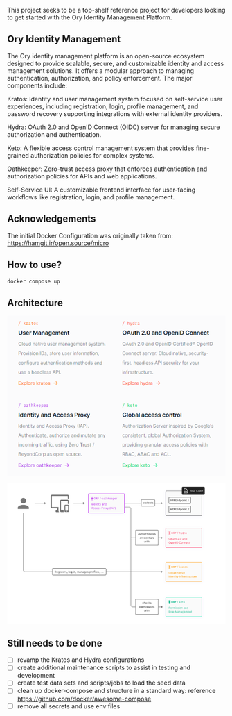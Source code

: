 
This project seeks to be a top-shelf reference project for developers looking to get started with the Ory Identity Management Platform.

## Ory Identity Management

The Ory identity management platform is an open-source ecosystem designed to provide scalable, secure, and customizable identity and access management solutions. It offers a modular approach to managing authentication, authorization, and policy enforcement. The major components include:

Kratos: Identity and user management system focused on self-service user experiences, including registration, login, profile management, and password recovery supporting integrations with external identity providers.

Hydra: OAuth 2.0 and OpenID Connect (OIDC) server for managing secure authorization and authentication.

Keto: A flexible access control management system that provides fine-grained authorization policies for complex systems.

Oathkeeper: Zero-trust access proxy that enforces authentication and authorization policies for APIs and web applications.

Self-Service UI: A customizable frontend interface for user-facing workflows like registration, login, and profile management.

## Acknowledgements

The initial Docker Configuration was originally taken from: <https://hamgit.ir/open.source/micro>

## How to use?

```
docker compose up
```

## Architecture

![Usages](docs/usage.png)

![Architecture](docs/architecture.png)

## Still needs to be done

- [ ] revamp the Kratos and Hydra configurations
- [ ] create additional maintenance scripts to assist in testing and development
- [ ] create test data sets and scripts/jobs to load the seed data
- [ ] clean up docker-compose and structure in a standard way: reference <https://github.com/docker/awesome-compose>
- [ ] remove all secrets and use env files
